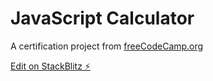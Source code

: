 # JavaScript Calculator

A certification project from [freeCodeCamp.org][1]

[Edit on StackBlitz ⚡️][2]

[1]: https://www.freecodecamp.org
[2]: https://stackblitz.com/edit/lemredd-fcc-calculator


